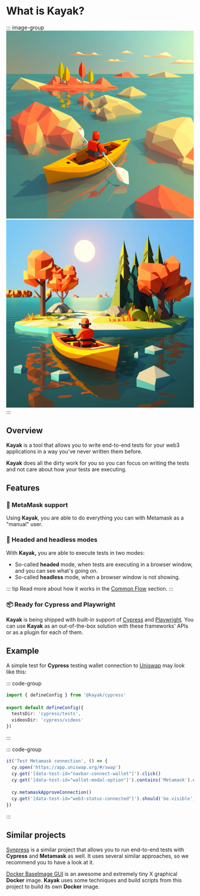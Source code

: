 # What is Kayak?

::: image-group
![](/images/midjourney-kayak-1.png)
![](/images/midjourney-kayak-2.png)
:::

## Overview

**Kayak** is a tool that allows you to write end-to-end tests for your web3 applications in a way you've never written them before.

**Kayak** does all the dirty work for you so you can focus on writing the tests and not care about how your tests are executing.

## Features

### :fox_face: MetaMask support

Using **Kayak**, you are able to do everything you can with Metamask as a "manual" user.

### :exploding_head: Headed and headless modes

With **Kayak,** you are able to execute tests in two modes:

- So-called **headed** mode, when tests are executing in a browser window, and you can see what's going on.
- So-called **headless** mode, when a browser window is not showing.

::: tip
Read more about how it works in the [Common Flow](/guide/common/overview) section.
:::

### :package: Ready for Cypress and Playwright

**Kayak** is being shipped with built-in support of [Cypress](https://www.cypress.io/) and [Playwright](https://playwright.dev/).
You can use **Kayak** as an out-of-the-box solution with these frameworks' APIs or as a plugin for each of them.

## Example

A simple test for **Cypress** testing wallet connection to [Uniswap](https://app.uniswap.org/#/swap) may look like this:

::: code-group
```typescript [kayak.config.ts]
import { defineConfig } from '@kayak/cypress'

export default defineConfig({
  testsDir: 'cypress/tests',
  videosDir: 'cypress/videos'
})
```
:::

::: code-group
```typescript [tests/uniswap.spec.ts]
it('Test Metamask connection', () => {
  cy.open('https://app.uniswap.org/#/swap')
  cy.get('[data-test-id="navbar-connect-wallet"]').click()
  cy.get('[data-test-id="wallet-modal-option"]').contains('Metamask').click()

  cy.metamaskApproveConnection()
  cy.get('[data-test-id="web3-status-connected"]').should('be.visible')
})
```
:::

## Similar projects

[Synpress](https://github.com/Synthetixio/synpress) is a similar project that allows you to run end-to-end tests with **Cypress** and **Metamask** as well.
It uses several similar approaches, so we recommend you to have a look at it.

[Docker BaseImage GUI](https://github.com/jlesage/docker-baseimage-gui) is an awesome and extremely tiny X graphical **Docker** image.
**Kayak** uses some techniques and build scripts from this project to build its own **Docker** image.
